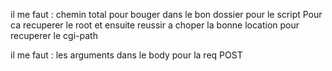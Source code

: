 il me faut : chemin total pour bouger dans le bon dossier pour le script
Pour ca recuperer le root et ensuite reussir a choper la bonne location pour recuperer le cgi-path

il me faut : les arguments dans le body pour la req POST
